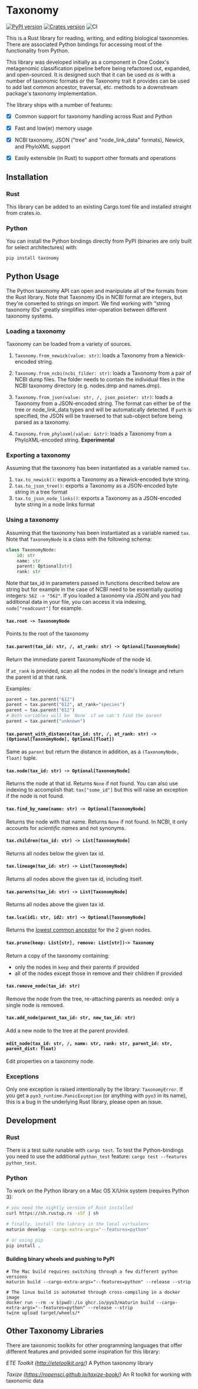 # Taxonomy

[![PyPI version](https://badge.fury.io/py/taxonomy.svg)](https://pypi.org/project/taxonomy/)
[![Crates version](https://img.shields.io/crates/v/taxonomy.svg)](https://crates.io/crates/taxonomy)
![CI](https://github.com/onecodex/taxonomy/workflows/CI/badge.svg)

This is a Rust library for reading, writing, and editing biological taxonomies. There are associated Python bindings for accessing most of the functionality from Python.

This library was developed initially as a component in One Codex's metagenomic classification pipeline before being refactored out, expanded, and open-sourced. It is designed such that it can be used *as is* with a number of taxonomic formats *or* the Taxonomy trait it provides can be used to add last common ancestor, traversal, etc. methods to a downstream package's taxonomy implementation.

The library ships with a number of features:
 - [X] Common support for taxonomy handling across Rust and Python
 - [X] Fast and low(er) memory usage
 - [X] NCBI taxonomy, JSON ("tree" and "node_link_data" formats), Newick, and PhyloXML support
 - [X] Easily extensible (in Rust) to support other formats and operations


## Installation

### Rust
This library can be added to an existing Cargo.toml file and installed straight from crates.io.

### Python
You can install the Python bindings directly from PyPI (binaries are only built for select architectures) with:

```bash
pip install taxonomy
```

## Python Usage

The Python taxonomy API can open and manipulate all of the formats from the Rust library.
Note that Taxonomy IDs in NCBI format are integers, but they're converted to strings on import. We find working with "string taxonomy IDs" greatly simplifies inter-operation between different taxonomy systems.

### Loading a taxonomy

Taxonomy can be loaded from a variety of sources.

1. `Taxonomy.from_newick(value: str)`: loads a Taxonomy from a Newick-encoded string.

2. `Taxonomy.from_ncbi(ncbi_filder: str)`: loads a Taxonomy from a pair of NCBI dump files. The folder needs to contain the individual files in the NCBI taxonomy directory (e.g. nodes.dmp and names.dmp).

3. `Taxonomy.from_json(value: str, /, json_pointer: str)`: loads a Taxonomy from a JSON-encoded string. The format can either be
of the tree or node_link_data types and will be automatically detected. If `path` is specified, the JSON will be traversed to that sub-object before being parsed as a taxonomy.

4. `Taxonomy.from_phyloxml(value: &str)`: loads a Taxonomy from a PhyloXML-encoded string. **Experimental**

### Exporting a taxonomy

Assuming that the taxonomy has been instantiated as a variable named `tax`.

1. `tax.to_newick()`: exports a Taxonomy as a Newick-encoded byte string.
2. `tax.to_json_tree()`: exports a Taxonomy as a JSON-encoded byte string in a tree format
3. `tax.to_json_node_links()`: exports a Taxonomy as a JSON-encoded byte string in a node links format

### Using a taxonomy

Assuming that the taxonomy has been instantiated as a variable named `tax`. Note that `TaxonomyNode` is a class with
the following schema:

```python
class TaxonomyNode:
    id: str
    name: str
    parent: Optional[str]
    rank: str
```

Note that tax_id in parameters passed in functions described below are string but for example in the case of NCBI need
to be essentially quoting integers: `562 -> "562"`. 
If you loaded a taxonomy via JSON and you had additional data in your file, you can access it via indexing, `node["readcount"]` for example.

#### `tax.root -> TaxonomyNode`
Points to the root of the taxonomy

#### `tax.parent(tax_id: str, /, at_rank: str) -> Optional[TaxonomyNode]`
Return the immediate parent TaxonomyNode of the node id.

If `at_rank` is provided, scan all the nodes in the node's lineage and return
the parent id at that rank.

Examples:

```py
parent = tax.parent("612")
parent = tax.parent("612", at_rank="species")
parent = tax.parent("612")
# Both variables will be `None` if we can't find the parent
parent = tax.parent("unknown")
```

#### `tax.parent_with_distance(tax_id: str, /, at_rank: str) -> (Optional[TaxonomyNode], Optional[float])`
Same as `parent` but return the distance in addition, as a `(TaxonomyNode, float)` tuple.

#### `tax.node(tax_id: str) -> Optional[TaxonomyNode]`

Returns the node at that id. Returns `None` if not found.
You can also use indexing to accomplish that: `tax["some_id"]` but this will raise an exception if the node
is not found.

#### `tax.find_by_name(name: str) -> Optional[TaxonomyNode]`

Returns the node with that name. Returns `None` if not found.
In NCBI, it only accounts for *scientific names* and not synonyms.

#### `tax.children(tax_id: str) -> List[TaxonomyNode]`

Returns all nodes below the given tax id.

#### `tax.lineage(tax_id: str) -> List[TaxonomyNode]`

Returns all nodes above the given tax id, including itself.

#### `tax.parents(tax_id: str) -> List[TaxonomyNode]`

Returns all nodes above the given tax id.

#### `tax.lca(id1: str, id2: str) -> Optional[TaxonomyNode]`

Returns the [lowest common ancestor](https://en.wikipedia.org/wiki/Lowest_common_ancestor) for the 2 given nodes.

#### `tax.prune(keep: List[str], remove: List[str])-> Taxonomy`

Return a copy of the taxonomy containing:

- only the nodes in `keep` and their parents if provided
- all of the nodes except those in remove and their children if provided

#### `tax.remove_node(tax_id: str)`

Remove the node from the tree, re-attaching parents as needed: only a single node is removed.

#### `tax.add_node(parent_tax_id: str, new_tax_id: str)`

Add a new node to the tree at the parent provided.

#### `edit_node(tax_id: str, /, name: str, rank: str, parent_id: str, parent_dist: float)`

Edit properties on a taxonomy node.

### Exceptions
Only one exception is raised intentionally by the library: `TaxonomyError`.
If you get a `pyo3_runtime.PanicException` (or anything with `pyo3` in its name), this is a bug in the underlying Rust library, please open an issue.

## Development

### Rust
There is a test suite runable with `cargo test`. To test the Python-bindings you need to use the additional `python_test` feature: `cargo test --features python_test`.

### Python
To work on the Python library on a Mac OS X/Unix system (requires Python 3):
```bash
# you need the nightly version of Rust installed
curl https://sh.rustup.rs -sSf | sh

# finally, install the library in the local virtualenv
maturin develop --cargo-extra-args="--features=python"

# or using pip
pip install .
```

#### Building binary wheels and pushing to PyPI

```
# The Mac build requires switching through a few different python versions
maturin build --cargo-extra-args="--features=python" --release --strip

# The linux build is automated through cross-compiling in a docker image
docker run --rm -v $(pwd):/io ghcr.io/pyo3/maturin build --cargo-extra-args="--features=python" --release --strip
twine upload target/wheels/*
```

## Other Taxonomy Libraries

There are taxonomic toolkits for other programming languages that offer different features and provided some inspiration for this library:

*ETE Toolkit (http://etetoolkit.org/)* A Python taxonomy library

*Taxize (https://ropensci.github.io/taxize-book/)* An R toolkit for working with taxonomic data
